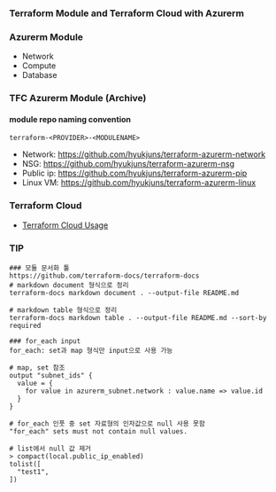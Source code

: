 ### Terraform Module and Terraform Cloud with Azurerm

### Azurerm Module
- Network
- Compute
- Database

### TFC Azurerm Module (Archive)
#### module repo naming convention
```terraform-<PROVIDER>-<MODULENAME>```
- Network: https://github.com/hyukjuns/terraform-azurerm-network
- NSG: https://github.com/hyukjuns/terraform-azurerm-nsg
- Public ip: https://github.com/hyukjuns/terraform-azurerm-pip
- Linux VM: https://github.com/hyukjuns/terraform-azurerm-linux


### Terraform Cloud 
- [Terraform Cloud Usage](https://github.com/hyukjuns/terraform-cloud-usage)

### TIP
```
### 모듈 문서화 툴
https://github.com/terraform-docs/terraform-docs
# markdown document 형식으로 정리
terraform-docs markdown document . --output-file README.md

# markdown table 형식으로 정리
terraform-docs markdown table . --output-file README.md --sort-by required

### for_each input
for_each: set과 map 형식만 input으로 사용 가능

# map, set 참조
output "subnet_ids" {
  value = {
    for value in azurerm_subnet.network : value.name => value.id
  }
}

# for_each 인풋 중 set 자료형의 인자값으로 null 사용 못함
"for_each" sets must not contain null values.

# list에서 null 값 제거
> compact(local.public_ip_enabled)
tolist([
  "test1",
])
```
